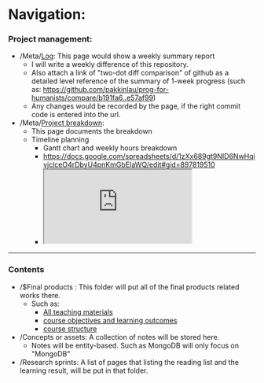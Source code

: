 # Navigation: 

### Project management:  

- /Meta/[Log](Meta/Log.md): This page would show a weekly summary report
	- I will write a weekly difference of this repository.
	- Also attach a link of "two-dot diff comparison" of github as a detailed level reference of the summary of 1-week progress (such as: https://github.com/pakkinlau/prog-for-humanists/compare/b191fa6..e57af99)
	- Any changes would be recorded by the page, if the right commit code is entered into the url. 
- /Meta/[Project breakdown](Meta/Project%20breakdown.md):
	- This page documents the breakdown 
	- Timeline planning
		- Gantt chart and weekly hours breakdown
		- https://docs.google.com/spreadsheets/d/1zXx689gt9NID6NwHqivjclceO4rDbyU4pnKmGbEIaWQ/edit#gid=897819510
		- <iframe src=https://docs.google.com/spreadsheets/d/1zXx689gt9NID6NwHqivjclceO4rDbyU4pnKmGbEIaWQ/edit#gid=449467204></iframe>

---

### Contents

- /$Final products : This folder will put all of the final products related works there. 
	- Such as: 
		- [All teaching materials]($Final%20products/All%20teaching%20materials.md)
		- [course objectives and learning outcomes]($Final%20products/course%20objectives%20and%20learning%20outcomes.md)
		- [course structure]($Final%20products/course%20structure.md)
- /Concepts or assets: A collection of notes will be stored here. 
	- Notes will be entity-based. Such as MongoDB will only focus on "MongoDB"
- /Research sprints: A list of pages that listing the reading list and the learning result, will be put in that folder. 
